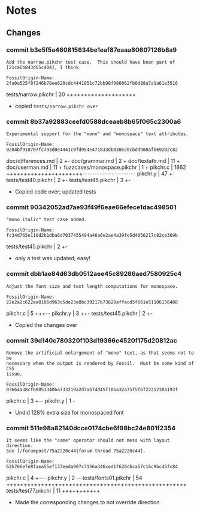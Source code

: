 # Notes

## Changes

### commit b3e5f5a460815634be1eaf87eaaa80607126b8a9

    Add the narrow.pikchr test case.  This should have been part of
    [21ca6b843d65c404], I think.

    FossilOrigin-Name: 2fa0a525f8f246b78ee620cdc4441851c72bb98f986062fb0d88a7a1a61e3516

 tests/narrow.pikchr | 20 ++++++++++++++++++++

* copied `tests/narrow.pikchr over`

### commit 8b37a92883ceefd0588dceaeb8b65f065c2300a6

    Experimental support for the "mono" and "monospace" text attributes.

    FossilOrigin-Name: 0204bf918707fc793d0e4441c0fd954e471833db838e20cbdd980afb69202c82

 doc/differences.md         |    2 +-
 doc/grammar.md             |    2 +
 doc/textattr.md            |   11 +
 doc/userman.md             |   11 +
 fuzzcases/monospace.pikchr |    1 +
 pikchr.c                   | 1862 ++++++++++++++++++++++----------------------
 pikchr.y                   |   47 +-
 tests/test40.pikchr        |    2 +-
 tests/test45.pikchr        |    3 +-

* Copied code over; updated tests

### commit 90342052ad7ae93f49f6eae66efece1dac498501

    "mono italic" test case added.

    FossilOrigin-Name: fc34d765e110d2b1dba6d7037455494a46a6e2ae4a39fe5d4056217c82ce369b

 tests/test45.pikchr | 2 +-

* only a test was updated; easy!

### commit dbb1ae84d63db0512aee45c89286aed7580925c4

    Adjust the font size and text length computations for monospace.

    FossilOrigin-Name: 22e2a2c622aa8186d963c5de23e8bc39217b73628affacd5f661e51106156488

 pikchr.c            | 5 +++--
 pikchr.y            | 3 ++-
 tests/test45.pikchr | 2 +-

* Copied the changes over

### commit 39d140c780320f103d19366e4520f175d20812ac

    Remove the artificial enlargement of "mono" text, as that seems not to be
    necessary when the output is rendered by Fossil.  Must be some kind of CSS
    issue.

    FossilOrigin-Name: 03664a38cfb8053340ba733219a2d7ab74d45f10ba32a75f5fb72221238a193f

 pikchr.c | 3 +--
 pikchr.y | 1 -

* Undid 128% extra size for monospaced font

### commit 511e98a82140dcce0174cbe6f98bc24e801f2354

    It seems like the "same" operator should not mess with layout direction.
    See [/forumpost/75a2220c44|forum thread 75a2220c44].

    FossilOrigin-Name: 62b766efe8faea55ef137eeda907c7156a346ced1f620c6ca57c16c9bc45fc84

 pikchr.c             |  4 +---
 pikchr.y             |  2 --
 tests/fonts01.pikchr | 54 ++++++++++++++++++++++++++++++++++++++++++++++++++++
 tests/test77.pikchr  | 11 +++++++++++

* Made the corresponding changes to not override direction
